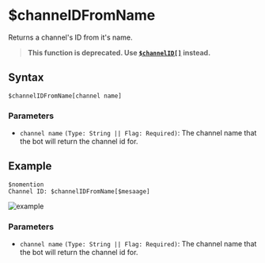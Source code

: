 # $channelDFromName
Returns a channel's ID from it's name.
> **This function is deprecated. Use [`$channelID[]`](./bdscript/channelIDComplex.md) instead.**
## Syntax
```
$channelIDFromName[channel name]
```
### Parameters
- `channel name` `(Type: String || Flag: Required)`: The channel name that the bot will return the channel id for.

## Example
```
$nomention
Channel ID: $channelIDFromName[$mesaage]
```
![example](https://user-images.githubusercontent.com/113303649/213234524-b2a9979d-9368-42ff-a4e7-428789e6bcde.png)


### Parameters
- `channel name` `(Type: String || Flag: Required)`: The channel name that the bot will return the channel id for.


